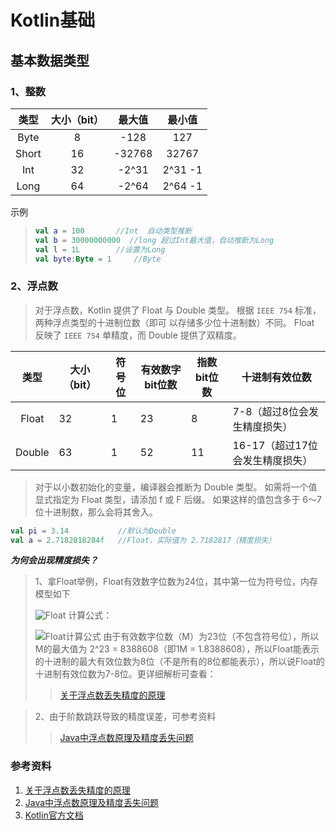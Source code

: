 # Kotlin基础

## 基本数据类型

### 1、整数

| 类型  | 大小（bit） | 最大值 | 最小值  |
| :---: | :---------: | :----: | :-----: |
| Byte  |      8      |  -128  |   127   |
| Short |     16      | -32768 |  32767  |
|  Int  |     32      | -2^31  | 2^31 -1 |
| Long  |     64      | -2^64  | 2^64 -1 |

示例

> ```kotlin
> val a = 100  		//Int  自动类型推断
> val b = 30000000000  //long 超过Int最大值，自动推断为Long
> val l = 1L  		//设置为Long
> val byte:Byte = 1  	//Byte
> ```

### 2、浮点数

> 对于浮点数，Kotlin 提供了 Float 与 Double 类型。 根据 `IEEE 754` 标准， 两种浮点类型的⼗进制位数（即可 以存储多少位⼗进制数）不同。 Float 反映了 `IEEE 754` 单精度，⽽ Double 提供了双精度。

|  类型  | 大小（bit） | 符号位 | 有效数字bit位数 | 指数bit位数 | 十进制有效位数                  |
| :----: | ----------- | ------ | --------------- | ----------- | ------------------------------- |
| Float  | 32          | 1      | 23              | 8           | 7-8（超过8位会发生精度损失）    |
| Double | 63          | 1      | 52              | 11          | 16-17（超过17位会发生精度损失） |

> 对于以⼩数初始化的变量，编译器会推断为 Double 类型。 如需将⼀个值显式指定为 Float 类型，请添加 f 或 F 后缀。 如果这样的值包含多于 6〜7 位⼗进制数，那么会将其舍⼊。

```Kotlin
val pi = 3.14			//默认为Double
val a = 2.7182818284f	//Float，实际值为 2.7182817（精度损失）
```

***为何会出现精度损失？***

> 1、拿Float举例，Float有效数字位数为24位，其中第一位为符号位，内存模型如下
>
> ![Float](https://img-blog.csdnimg.cn/20210328161547291.png#pic_center)
> 计算公式：
>
> ![Float计算公式](https://img-blog.csdnimg.cn/20210328161451137.png#pic_center)
> 由于有效数字位数（M）为23位（不包含符号位），所以M的最大值为 2^23 = 8388608（即1M = 1.8388608），所以Float能表示的十进制的最大有效位数为8位（不是所有的8位都能表示），所以说Float的十进制有效位数为7-8位。更详细解析可查看：
>
> >[关于浮点数丢失精度的原理](https://blog.csdn.net/weixin_44588495/article/details/97615664)


> 2、由于阶数跳跃导致的精度误差，可参考资料
> >[Java中浮点数原理及精度丢失问题](https://blog.csdn.net/weixin_44588495/article/details/97615664)
>
> [Java中浮点数原理及精度丢失问题]: https://blog.csdn.net/weixin_44148317/article/details/87210790?utm_medium=distribute.pc_relevant.none-task-blog-baidujs_title-0&amp;spm=1001.2101.3001.4242
>
> 





### 参考资料

 1. [关于浮点数丢失精度的原理](https://blog.csdn.net/weixin_44588495/article/details/97615664)
 2.  [Java中浮点数原理及精度丢失问题](https://blog.csdn.net/weixin_44588495/article/details/97615664)
 3. [Kotlin官方文档](http://www.kotlincn.net/docs/reference/)